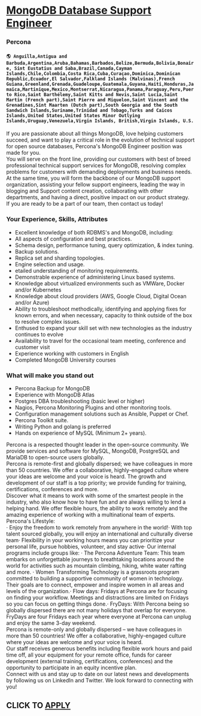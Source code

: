 # [MongoDB Database Support Engineer](https://www.remotewlb.com/apply/mongodb-database-support-engineer)  
### Percona  
#### `🌎 Anguilla,Antigua and Barbuda,Argentina,Aruba,Bahamas,Barbados,Belize,Bermuda,Bolivia,Bonaire, Sint Eustatius and Saba,Brazil,Canada,Cayman Islands,Chile,Colombia,Costa Rica,Cuba,Curaçao,Dominica,Dominican Republic,Ecuador,El Salvador,Falkland Islands (Malvinas),French Guiana,Greenland,Grenada,Guadeloupe,Guatemala,Guyana,Haiti,Honduras,Jamaica,Martinique,Mexico,Montserrat,Nicaragua,Panama,Paraguay,Peru,Puerto Rico,Saint Barthélemy,Saint Kitts and Nevis,Saint Lucia,Saint Martin (French part),Saint Pierre and Miquelon,Saint Vincent and the Grenadines,Sint Maarten (Dutch part),South Georgia and the South Sandwich Islands,Suriname,Trinidad and Tobago,Turks and Caicos Islands,United States,United States Minor Outlying Islands,Uruguay,Venezuela,Virgin Islands, British,Virgin Islands, U.S.`  
If you are passionate about all things MongoDB, love helping customers succeed, and want to play a critical role in the evolution of technical support for open source databases, Percona's MongoDB Engineer position was made for you.  
You will serve on the front line, providing our customers with best of breed professional technical support services for MongoDB, resolving complex problems for customers with demanding deployments and business needs.  
At the same time, you will form the backbone of our MongoDB support organization, assisting your fellow support engineers, leading the way in blogging and Support content creation, collaborating with other departments, and having a direct, positive impact on our product strategy.  
If you are ready to be a part of our team, then contact us today!

### Your Experience, Skills, Attributes

  * Excellent knowledge of both RDBMS's and MongoDB, including:
  * All aspects of configuration and best practices.
  * Schema design, performance tuning, query optimization, & index tuning.
  * Backup solutions.
  * Replica set and sharding topologies.
  * Engine selection and usage.
  * etailed understanding of monitoring requirements.
  * Demonstrable experience of administering Linux based systems.
  * Knowledge about virtualized environments such as VMWare, Docker and/or Kubernetes
  * Knowledge about cloud providers (AWS, Google Cloud, Digital Ocean and/or Azure)
  * Ability to troubleshoot methodically, identifying and applying fixes for known errors, and when necessary, capacity to think outside of the box to resolve complex issues.
  * Enthused to expand your skill set with new technologies as the industry continues to evolve
  * Availability to travel for the occasional team meeting, conference and customer visit
  * Experience working with customers in English
  * Completed MongoDB University courses

### What will make you stand out

  * Percona Backup for MongoDB
  * Experience with MongoDB Atlas
  * Postgres DBA troubleshooting (basic level or higher)
  * Nagios, Percona Monitoring Plugins and other monitoring tools.
  * Configuration management solutions such as Ansible, Puppet or Chef.
  * Percona Toolkit suite.
  * Writing Python and golang is preferred
  * Hands on experience of MySQL (Minimum 2+ years).

Percona is a respected thought leader in the open-source community. We provide services and software for MySQL, MongoDB, PostgreSQL and MariaDB to open-source users globally.  
Percona is remote-first and globally dispersed; we have colleagues in more than 50 countries. We offer a collaborative, highly-engaged culture where your ideas are welcome and your voice is heard. The growth and development of our staff is a top priority; we provide funding for training, certifications, conferences and more.  
Discover what it means to work with some of the smartest people in the industry, who also know how to have fun and are always willing to lend a helping hand. We offer flexible hours, the ability to work remotely and the amazing experience of working with a multinational team of experts.  
Percona's Lifestyle:  
· Enjoy the freedom to work remotely from anywhere in the world!· With top talent sourced globally, you will enjoy an international and culturally diverse team· Flexibility in your working hours means you can prioritize your personal life, pursue hobbies, volunteer, and stay active· Our internal programs include groups like: · The Percona Adventure Team: This team embarks on unforgettable journeys to breathtaking locations around the world for activities such as mountain climbing, hiking, white water rafting and more. · Women Transforming Technology is a grassroots program committed to building a supportive community of women in technology. Their goals are to connect, empower and inspire women in all areas and levels of the organization.· Flow days: Fridays at Percona are for focusing on finding your workflow. Meetings and distractions are limited on Fridays so you can focus on getting things done.· FryDays: With Percona being so globally dispersed there are not many holidays that
overlap for everyone. FryDays are four Fridays each year where everyone at Percona can unplug and enjoy the same 3-day weekend.  
Percona is remote-only and globally dispersed – we have colleagues in more than 50 countries! We offer a collaborative, highly-engaged culture where your ideas are welcome and your voice is heard.  
Our staff receives generous benefits including flexible work hours and paid time off, all your equipment for your remote office, funds for career development (external training, certifications, conferences) and the opportunity to participate in an equity incentive plan.  
Connect with us and stay up to date on our latest news and developments by following us on LinkedIn and Twitter. We look forward to connecting with you!  
  
  
## CLICK TO [APPLY](https://www.remotewlb.com/apply/mongodb-database-support-engineer)

